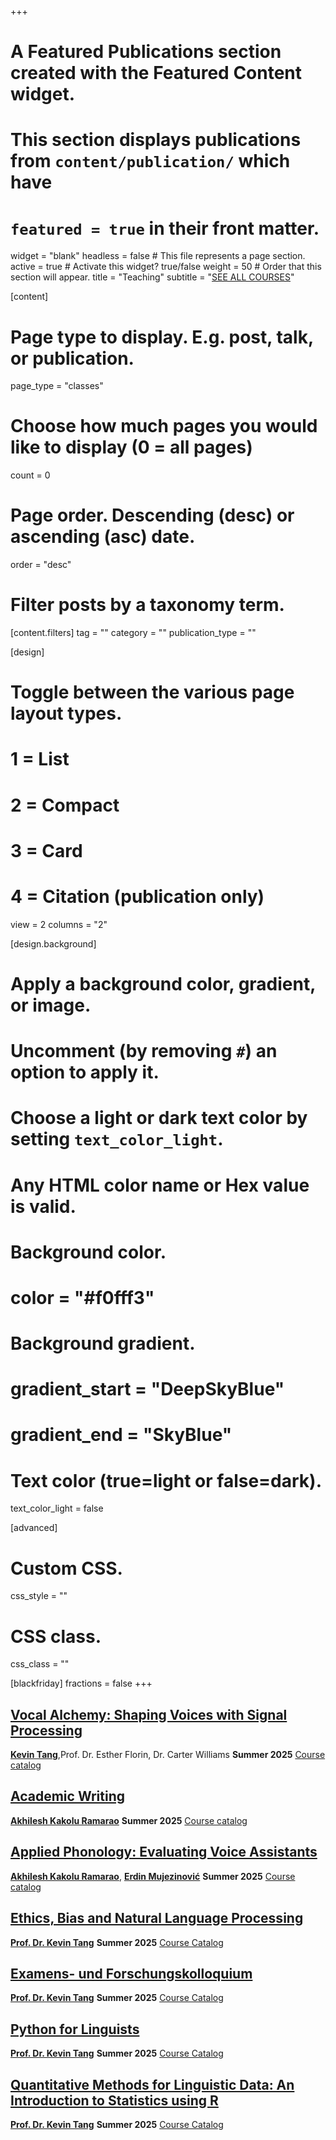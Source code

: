 +++
# A Featured Publications section created with the Featured Content widget.
# This section displays publications from `content/publication/` which have
# `featured = true` in their front matter.

widget = "blank"
headless = false  # This file represents a page section.
active = true  # Activate this widget? true/false
weight = 50  # Order that this section will appear.
title = "Teaching"
subtitle = "[SEE ALL COURSES](/classes)"

[content]
  # Page type to display. E.g. post, talk, or publication.
  page_type = "classes"
  
  # Choose how much pages you would like to display (0 = all pages)
  count = 0

  # Page order. Descending (desc) or ascending (asc) date.
  order = "desc"


  # Filter posts by a taxonomy term.
  [content.filters]
    tag = ""
    category = ""
    publication_type = ""

[design]
  # Toggle between the various page layout types.
  #   1 = List
  #   2 = Compact
  #   3 = Card
  #   4 = Citation (publication only)
  view = 2
  columns = "2"
  
[design.background]
  # Apply a background color, gradient, or image.
  #   Uncomment (by removing `#`) an option to apply it.
  #   Choose a light or dark text color by setting `text_color_light`.
  #   Any HTML color name or Hex value is valid.

  # Background color.
  # color = "#f0fff3"
  
  # Background gradient.
  # gradient_start = "DeepSkyBlue"
  # gradient_end = "SkyBlue"
  

  # Text color (true=light or false=dark).
  text_color_light = false

  
[advanced]
 # Custom CSS. 
 css_style = ""
 
 # CSS class.
 css_class = ""

[blackfriday]
  fractions = false
+++

## [Vocal Alchemy: Shaping Voices with Signal Processing](https://slam.phil.hhu.de/classes/vocal-alchemy-signal-processing/)
[**Kevin Tang**](https://slam.phil.hhu.de/authors/kevin/),Prof. Dr. Esther Florin, Dr. Carter Williams <span class="middot-divider"></span> **Summer 2025** <span class="middot-divider"></span> [Course catalog](https://lsf.hhu.de/qisserver/servlet/de.his.servlet.RequestDispatcherServlet?state=verpublish&status=init&vmfile=no&moduleCall=webInfo&publishConfFile=webInfo&publishSubDir=veranstaltung&veranstaltung.veranstid=262899)

## [Academic Writing](https://slam.phil.hhu.de/classes/academic-writing-2025/)
[**Akhilesh Kakolu Ramarao**](https://slam.phil.hhu.de/authors/akhilesh/) <span class="middot-divider"></span> **Summer 2025** <span class="middot-divider"></span> [Course catalog](https://lsf.hhu.de/qisserver/servlet/de.his.servlet.RequestDispatcherServlet?state=verpublish&status=init&vmfile=no&moduleCall=webInfo&publishConfFile=webInfo&publishSubDir=veranstaltung&veranstaltung.veranstid=264133)

## [Applied Phonology: Evaluating Voice Assistants](https://slam.phil.hhu.de/classes/applied-phon-asr-2025/)
[**Akhilesh Kakolu Ramarao**](https://slam.phil.hhu.de/authors/akhilesh/), [**Erdin Mujezinović**](https://slam.phil.hhu.de/authors/erdin/) <span class="middot-divider"></span> **Summer 2025** <span class="middot-divider"></span> [Course catalog](https://lsf.hhu.de/qisserver/servlet/de.his.servlet.RequestDispatcherServlet?state=verpublish&status=init&vmfile=no&publishid=263872&moduleCall=webInfo&publishConfFile=webInfo&publishSubDir=veranstaltung)

## [Ethics, Bias and Natural Language Processing](https://slam.phil.hhu.de/classes/ethics-biases-nlp-2025/)
[**Prof. Dr. Kevin Tang**](https://slam.phil.hhu.de/authors/kevin/) <span class="middot-divider"></span> **Summer 2025** <span class="middot-divider"></span> [Course Catalog](https://lsf.hhu.de/qisserver/servlet/de.his.servlet.RequestDispatcherServlet?state=verpublish&status=init&vmfile=no&moduleCall=webInfo&publishConfFile=webInfo&publishSubDir=veranstaltung&veranstaltung.veranstid=264126)

## [Examens- und Forschungskolloquium](https://slam.phil.hhu.de/classes/colloquium-2025/)
[**Prof. Dr. Kevin Tang**](https://slam.phil.hhu.de/authors/kevin/) <span class="middot-divider"></span> **Summer 2025** <span class="middot-divider"></span> [Course Catalog](https://lsf.hhu.de/qisserver/servlet/de.his.servlet.RequestDispatcherServlet?state=verpublish&status=init&vmfile=no&moduleCall=webInfo&publishConfFile=webInfo&publishSubDir=veranstaltung&veranstaltung.veranstid=264132)

## [Python for Linguists](https://slam.phil.hhu.de/classes/python-for-linguists/)
[**Prof. Dr. Kevin Tang**](https://slam.phil.hhu.de/authors/kevin/) <span class="middot-divider"></span> **Summer 2025** <span class="middot-divider"></span> [Course Catalog](https://lsf.hhu.de/qisserver/servlet/de.his.servlet.RequestDispatcherServlet?state=verpublish&status=init&vmfile=no&moduleCall=webInfo&publishConfFile=webInfo&publishSubDir=veranstaltung&veranstaltung.veranstid=262891)

## [Quantitative Methods for Linguistic Data: An Introduction to Statistics using R](https://slam.phil.hhu.de/classes/statistics-r-2025/)
[**Prof. Dr. Kevin Tang**](https://slam.phil.hhu.de/authors/kevin/) <span class="middot-divider"></span> **Summer 2025** <span class="middot-divider"></span> [Course Catalog](https://lsf.hhu.de/qisserver/servlet/de.his.servlet.RequestDispatcherServlet?state=verpublish&status=init&vmfile=no&moduleCall=webInfo&publishConfFile=webInfo&publishSubDir=veranstaltung&veranstaltung.veranstid=262878)

<!---
Archive

TEMPLATE
## Title
[**NAME**](Link to person on website) <span class="middot-divider"></span> **SEMESTER** <span class="middot-divider"></span> [Course Catalog](Link to LSF)

## [Examens- und Forschungskolloquium](https://slam.phil.hhu.de/classes/examens_forschungskolloquim-s24/)
[**Prof. Dr. Kevin Tang**](https://slam.phil.hhu.de/authors/kevin/) <span class="middot-divider"></span> **Summer 2024** <span class="middot-divider"></span> [Course Catalog](https://lsf.hhu.de/qisserver/rds?state=verpublish&status=init&vmfile=no&publishid=252612&moduleCall=webInfo&publishConfFile=webInfo&publishSubDir=veranstaltung)

## [Ethics and Natural Language Processing](https://slam.phil.hhu.de/classes/ethics-and-natural-language-processing-s24/)
[**Prof. Dr. Kevin Tang**](https://slam.phil.hhu.de/authors/kevin/) <span class="middot-divider"></span> **Summer 2024** <span class="middot-divider"></span> [Course Catalog](https://lsf.hhu.de/qisserver/rds?state=verpublish&status=init&vmfile=no&publishid=252529&moduleCall=webInfo&publishConfFile=webInfo&publishSubDir=veranstaltung)

## [Quantitative Methods for Linguistic Data: An Introduction to Statistics using R](https://slam.phil.hhu.de/classes/quantitative-methods-s24/)
[**Prof. Dr. Kevin Tang**](https://slam.phil.hhu.de/authors/kevin/) <span class="middot-divider"></span> **Summer 2024** <span class="middot-divider"></span> [Course Catalog](https://lsf.hhu.de/qisserver/rds?state=verpublish&status=init&vmfile=no&publishid=250638&moduleCall=webInfo&publishConfFile=webInfo&publishSubDir=veranstaltung)

## [Learning Inflection](https://slam.phil.hhu.de/classes/learning-inflection-s24/)
[**Akhilesh Kakolu Ramarao**](https://slam.phil.hhu.de/authors/akhilesh/) <span class="middot-divider"></span> **Summer 2024** <span class="middot-divider"></span> [Course Catalog](https://lsf.hhu.de/qisserver/rds?state=verpublish&status=init&vmfile=no&publishid=252526&moduleCall=webInfo&publishConfFile=webInfo&publishSubDir=veranstaltung)

## Computational Modeling (Advanced)
[**Dr. Kevin Tang**](https://slam.phil.hhu.de/authors/kevin/) <span class="middot-divider"></span> **Winter 2022** <span class="middot-divider"></span> [Course Catalog](https://lsf.hhu.de/qisserver/rds?state=verpublish&status=init&vmfile=no&publishid=233690&moduleCall=webInfo&publishConfFile=webInfo&publishSubDir=veranstaltung)

## Laboratory Phonology
[**Dr. Chris Geissler**](https://slam.phil.hhu.de/authors/chris/) <span class="middot-divider"></span> **Winter 2022** <span class="middot-divider"></span>  [Course Catalog](https://lsf.hhu.de/qisserver/rds?state=verpublish&status=init&vmfile=no&publishid=232451&moduleCall=webInfo&publishConfFile=webInfo&publishSubDir=veranstaltung)

## Language Technology for linguistis with Internet of Things (IoT)
[**Akhilesh Kakolu Ramarao**](https://slam.phil.hhu.de/authors/akhilesh/) <span class="middot-divider"></span> **Winter 2022** <span class="middot-divider"></span> [Course Catalog](https://lsf.hhu.de/qisserver/rds?state=verpublish&status=init&vmfile=no&publishid=231180&moduleCall=webInfo&publishConfFile=webInfo&publishSubDir=veranstaltung)

## Phonetics/Phonology (Intermediate)
[**Eoin O'Reilly**](http://slam.phil.hhu.de/authors/eoin/) <span class="middot-divider"></span> **Winter 2022** <span class="middot-divider"></span> [Course Catalog](https://lsf.hhu.de/qisserver/rds?state=verpublish&status=init&vmfile=no&publishid=232409&moduleCall=webInfo&publishConfFile=webInfo&publishSubDir=veranstaltung)

--->
